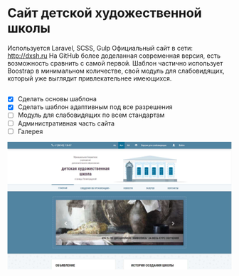 # Сайт детской художественной школы

Используется Laravel, SCSS, Gulp
Официальный сайт в сети: http://dxsh.ru
На GitHub более доделанная современная версия, есть возможность сравнить с самой первой. Шаблон частично использует Boostrap в минимальном количестве, свой модуль для слабовидящих, который уже выглядит привлекательнее имеющихся.

##
- [x] Сделать основы шаблона
- [x] Сделать шаблон адаптивным под все разрешения
- [ ] Модуль для слабовидящих по всем стандартам
- [ ] Административная часть сайта
- [ ] Галерея

![Главная страница сайта](public/img/screen.jpg)
